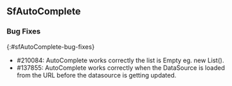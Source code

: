## SfAutoComplete

### Bug Fixes
{:#sfAutoComplete-bug-fixes}

* \#210084: AutoComplete works correctly the list is Empty eg. new List<String>().
* \#137855: AutoComplete works correctly when the DataSource is loaded from the URL before the datasource is getting updated.


